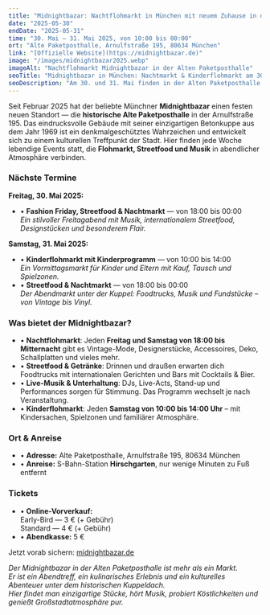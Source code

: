 ```yaml
---
title: "Midnightbazar: Nachtflohmarkt in München mit neuem Zuhause in der Alten Paketposthalle"
date: "2025-05-30"
endDate: "2025-05-31"
time: "30. Mai – 31. Mai 2025, von 10:00 bis 00:00"
ort: "Alte Paketposthalle, Arnulfstraße 195, 80634 München"
link: "[Offizielle Website](https://midnightbazar.de)"
image: "/images/midnightbazar2025.webp"
imageAlt: "Nachtflohmarkt Midnightbazar in der Alten Paketposthalle"
seoTitle: "Midnightbazar in München: Nachtmarkt & Kinderflohmarkt am 30. und 31. Mai"
seoDescription: "Am 30. und 31. Mai finden in der Alten Paketposthalle der Kinderflohmarkt ab 10 Uhr und der Midnightbazar ab 18 Uhr statt – Streetfood, Musik und Vintage unter der historischen Kuppel."
---
```


Seit Februar 2025 hat der beliebte Münchner **Midnightbazar** einen festen neuen Standort — die **historische Alte Paketposthalle** in der Arnulfstraße 195. Das eindrucksvolle Gebäude mit seiner einzigartigen Betonkuppe aus dem Jahr 1969 ist ein denkmalgeschütztes Wahrzeichen und entwickelt sich zu einem kulturellen Treffpunkt der Stadt. Hier finden jede Woche lebendige Events statt, die **Flohmarkt, Streetfood und Musik** in abendlicher Atmosphäre verbinden.

### Nächste Termine

**Freitag, 30. Mai 2025:**
- • **Fashion Friday, Streetfood & Nachtmarkt** — von 18:00 bis 00:00  
_Ein stilvoller Freitagabend mit Musik, internationalem Streetfood, Designstücken und besonderem Flair._

**Samstag, 31. Mai 2025:**
- • **Kinderflohmarkt mit Kinderprogramm** — von 10:00 bis 14:00  
_Ein Vormittagsmarkt für Kinder und Eltern mit Kauf, Tausch und Spielzonen._
- • **Streetfood & Nachtmarkt** — von 18:00 bis 00:00  
_Der Abendmarkt unter der Kuppel: Foodtrucks, Musik und Fundstücke – von Vintage bis Vinyl._

### Was bietet der Midnightbazar?

- • **Nachtflohmarkt**: Jeden **Freitag und Samstag von 18:00 bis Mitternacht** gibt es Vintage-Mode, Designerstücke, Accessoires, Deko, Schallplatten und vieles mehr.  
- • **Streetfood & Getränke**: Drinnen und draußen erwarten dich Foodtrucks mit internationalen Gerichten und Bars mit Cocktails & Bier.  
- • **Live-Musik & Unterhaltung**: DJs, Live-Acts, Stand-up und Performances sorgen für Stimmung. Das Programm wechselt je nach Veranstaltung.  
- • **Kinderflohmarkt**: Jeden **Samstag von 10:00 bis 14:00 Uhr** – mit Kindersachen, Spielzonen und familiärer Atmosphäre.

### Ort & Anreise

- • **Adresse:** Alte Paketposthalle, Arnulfstraße 195, 80634 München  
- • **Anreise:** S-Bahn-Station **Hirschgarten**, nur wenige Minuten zu Fuß entfernt

### Tickets

- • **Online-Vorverkauf:**  
Early-Bird — 3 € (+ Gebühr)  
Standard — 4 € (+ Gebühr)
- • **Abendkasse:** 5 €

Jetzt vorab sichern: [midnightbazar.de](https://midnightbazar.de)

_Der Midnightbazar in der Alten Paketposthalle ist mehr als ein Markt.  
Er ist ein Abendtreff, ein kulinarisches Erlebnis und ein kulturelles Abenteuer unter dem historischen Kuppeldach.  
Hier findet man einzigartige Stücke, hört Musik, probiert Köstlichkeiten und genießt Großstadtatmosphäre pur._
